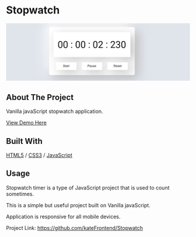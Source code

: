 <div>
  <h1>Stopwatch</h1> 
  <img src="coverStopwatch.JPG" alt="stopwatch" width="auto">
</div>

<!-- ABOUT THE PROJECT -->
## About The Project
Vanilla javaScript stopwatch application.

  <p>
    <a href="https://stopwatch-app.glitch.me/">View Demo Here</a>
  </p>

## Built With

[HTML5](https://www.w3schools.com/html/) / [CSS3](https://www.w3schools.com/css/) / [JavaScript](https://www.w3schools.com/js/)
 
<!-- USAGE EXAMPLES -->
## Usage
<p>Stopwatch timer is a type of JavaScript project that is used to count sometimes.</p>
<p>This is a simple but useful project built on Vanilla javaScript.</p>
<p>Application is responsive for all mobile devices.</p>

Project Link: https://github.com/kateFrontend/Stopwatch
